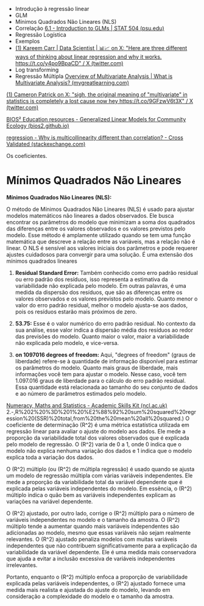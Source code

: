 - Introdução à regressão linear
- GLM
- Mínimos Quadrados Não Lineares (NLS)
- Correlação
[6.1 - Introduction to GLMs | STAT 504 (psu.edu)](https://online.stat.psu.edu/stat504/lesson/6/6.1#:~:text=The%20term%20%22general%22%20linear%20model,%28with%20fixed%20effects%20only%29.)
- Regressão Logística
- Exemplos
- [(1) Kareem Carr | Data Scientist | 📊📈 on X: "Here are three different ways of thinking about linear regression and why it works. https://t.co/y4po9BpaCD" / X (twitter.com)](https://twitter.com/kareem_carr/status/1688225360184512513)
- Log transforming
- Regressão Múltipla
[Overview of Multivariate Analysis | What is Multivariate Analysis? (mygreatlearning.com)](https://www.mygreatlearning.com/blog/introduction-to-multivariate-analysis/#:~:text=Multivariate%20analysis%20(MVA)%20is%20a,analyzed%20simultaneously%20with%20other%20variables.)

[(1) Cameron Patrick on X: "sigh, the original meaning of "multivariate" in statistics is completely a lost cause now hey https://t.co/9GFzwV6t3X" / X (twitter.com)](https://twitter.com/camjpatrick/status/1696744910475690456)

[BIOS² Education resources - Generalized Linear Models for Community Ecology (bios2.github.io)](https://bios2.github.io/posts/2021-07-19-glm-community-ecology/)

[regression - Why is multicollinearity different than correlation? - Cross Validated (stackexchange.com)](https://stats.stackexchange.com/questions/545148/why-is-multicollinearity-different-than-correlation#:~:text=Multicollinearity%20may%20occur%20even%20when,sum%20of%20the%20other%20predictors.)

Os coeficientes.

# Mínimos Quadrados Não Lineares

**Mínimos Quadrados Não Lineares (NLS):**

O método de Mínimos Quadrados Não Lineares (NLS) é usado para ajustar modelos matemáticos não lineares a dados observados. Ele busca encontrar os parâmetros do modelo que minimizam a soma dos quadrados das diferenças entre os valores observados e os valores previstos pelo modelo. Esse método é amplamente utilizado quando se tem uma função matemática que descreve a relação entre as variáveis, mas a relação não é linear. O NLS é sensível aos valores iniciais dos parâmetros e pode requerer ajustes cuidadosos para convergir para uma solução.
É uma extensão dos mínimos quadrados lineares



1. **Residual Standard Error:** Também conhecido como erro padrão residual ou erro padrão dos resíduos, isso representa a estimativa da variabilidade não explicada pelo modelo. Em outras palavras, é uma medida da dispersão dos resíduos, que são as diferenças entre os valores observados e os valores previstos pelo modelo. Quanto menor o valor do erro padrão residual, melhor o modelo ajusta-se aos dados, pois os resíduos estarão mais próximos de zero.
    
2. **53.75:** Esse é o valor numérico do erro padrão residual. No contexto da sua análise, esse valor indica a dispersão média dos resíduos ao redor das previsões do modelo. Quanto maior o valor, maior a variabilidade não explicada pelo modelo, e vice-versa.
    
3. **on 1097016 degrees of freedom:** Aqui, "degrees of freedom" (graus de liberdade) refere-se à quantidade de informação disponível para estimar os parâmetros do modelo. Quanto mais graus de liberdade, mais informações você tem para ajustar o modelo. Nesse caso, você tem 1.097.016 graus de liberdade para o cálculo do erro padrão residual. Essa quantidade está relacionada ao tamanho do seu conjunto de dados e ao número de parâmetros estimados pelo modelo.




[Numeracy, Maths and Statistics - Academic Skills Kit (ncl.ac.uk)](https://www.ncl.ac.uk/webtemplate/ask-assets/external/maths-resources/statistics/regression-and-correlation/coefficient-of-determination-r-squared.html#:~:text=%C2%AFy)
2.-,R%202%20%3D%201%20%E2%88%92%20sum%20squared%20regression%20(SSR)%20total,from%20the%20mean%20all%20squared.)
O coeficiente de determinação \(R^2\) é uma métrica estatística utilizada em regressão linear para avaliar o ajuste do modelo aos dados. Ele mede a proporção da variabilidade total dos valores observados que é explicada pelo modelo de regressão. O \(R^2\) varia de 0 a 1, onde 0 indica que o modelo não explica nenhuma variação dos dados e 1 indica que o modelo explica toda a variação dos dados.

O \(R^2\) múltiplo (ou \(R^2\) de múltipla regressão) é usado quando se ajusta um modelo de regressão múltipla com várias variáveis independentes. Ele mede a proporção da variabilidade total da variável dependente que é explicada pelas variáveis independentes do modelo. Em essência, o \(R^2\) múltiplo indica o quão bem as variáveis independentes explicam as variações na variável dependente.

O \(R^2\) ajustado, por outro lado, corrige o \(R^2\) múltiplo para o número de variáveis independentes no modelo e o tamanho da amostra. O \(R^2\) múltiplo tende a aumentar quando mais variáveis independentes são adicionadas ao modelo, mesmo que essas variáveis não sejam realmente relevantes. O \(R^2\) ajustado penaliza modelos com muitas variáveis independentes que não contribuem significativamente para a explicação da variabilidade da variável dependente. Ele é uma medida mais conservadora que ajuda a evitar a inclusão excessiva de variáveis independentes irrelevantes.

Portanto, enquanto o \(R^2\) múltiplo enfoca a proporção de variabilidade explicada pelas variáveis independentes, o \(R^2\) ajustado fornece uma medida mais realista e ajustada do ajuste do modelo, levando em consideração a complexidade do modelo e o tamanho da amostra.